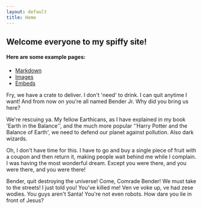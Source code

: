 ```yaml
---
layout: default
title: Home
---
```


## Welcome everyone to my spiffy site!


#### Here are some example pages:

- [Markdown](02-markdown-examples)
- [Images](03-images-examples)
- [Embeds](04-embeds-examples)

Fry, we have a crate to deliver. I don't 'need' to drink. I can quit anytime I want! And from now on you're all named Bender Jr. Why did you bring us here?

We're rescuing ya. My fellow Earthicans, as I have explained in my book 'Earth in the Balance'', and the much more popular ''Harry Potter and the Balance of Earth', we need to defend our planet against pollution. Also dark wizards.

Oh, I don't have time for this. I have to go and buy a single piece of fruit with a coupon and then return it, making people wait behind me while I complain. I was having the most wonderful dream. Except you were there, and you were there, and you were there!

Bender, quit destroying the universe! Come, Comrade Bender! We must take to the streets! I just told you! You've killed me! Ven ve voke up, ve had zese wodies. You guys aren't Santa! You're not even robots. How dare you lie in front of Jesus?
